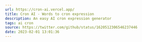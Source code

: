 ```yaml
---
url: https://cron-ai.vercel.app/
title: Cron AI - Words to cron expression
description: An easy AI cron expression generator
tags: ai cron
source: https://twitter.com/github/status/1620512306546237446
date: 2023-02-01 13:01:36
---
```

